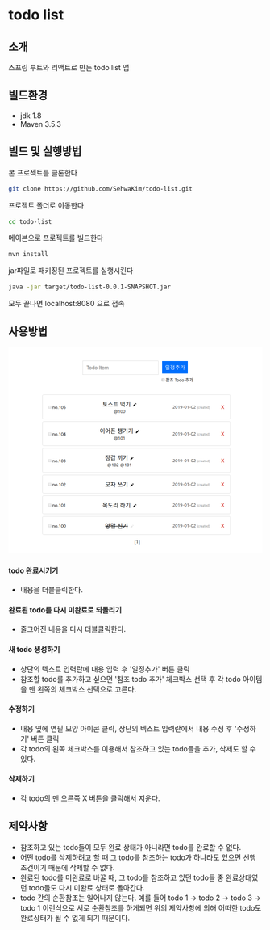 # todo list
## 소개
스프링 부트와 리액트로 만든 todo list 앱
## 빌드환경
- jdk 1.8
- Maven 3.5.3
## 빌드 및 실행방법
본 프로젝트를 클론한다
```bash
git clone https://github.com/SehwaKim/todo-list.git
```
프로젝트 폴더로 이동한다
```bash
cd todo-list
```
메이븐으로 프로젝트를 빌드한다
```bash
mvn install
```
jar파일로 패키징된 프로젝트를 실행시킨다
```bash
java -jar target/todo-list-0.0.1-SNAPSHOT.jar
```
모두 끝나면 localhost:8080 으로 접속
## 사용방법
![main](./screenshot.png)
#### todo 완료시키기
- 내용을 더블클릭한다.
#### 완료된 todo를 다시 미완료로 되돌리기
- 줄그어진 내용을 다시 더블클릭한다.
#### 새 todo 생성하기
- 상단의 텍스트 입력란에 내용 입력 후 '일정추가' 버튼 클릭
- 참조할 todo를 추가하고 싶으면 '참조 todo 추가' 체크박스 선택 후 각 todo 아이템을 맨 왼쪽의 체크박스 선택으로 고른다.
#### 수정하기
- 내용 옆에 연필 모양 아이콘 클릭, 상단의 텍스트 입력란에서 내용 수정 후 '수정하기' 버튼 클릭
- 각 todo의 왼쪽 체크박스를 이용해서 참조하고 있는 todo들을 추가, 삭제도 할 수 있다.
#### 삭제하기
- 각 todo의 맨 오른쪽 X 버튼을 클릭해서 지운다.
## 제약사항
- 참조하고 있는 todo들이 모두 완료 상태가 아니라면 todo를 완료할 수 없다.
- 어떤 todo를 삭제하려고 할 때 그 todo를 참조하는 todo가 하나라도 있으면 선행조건이기 때문에 삭제할 수 없다.
- 완료된 todo를 미완료로 바꿀 때, 그 todo를 참조하고 있던 todo들 중 완료상태였던 todo들도 다시 미완료 상태로 돌아간다.
- todo 간의 순환참조는 일어나지 않는다. 예를 들어 todo 1 -> todo 2 -> todo 3 -> todo 1 이런식으로 서로 순환참조를 하게되면 위의 제약사항에 의해 어떠한 todo도 완료상태가 될 수 없게 되기 때문이다.